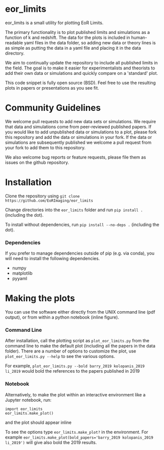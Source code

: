 # eor_limits

eor_limits is a small utility for plotting EoR Limits.

The primary functionality is to plot published limits and simulations as a
function of k and redshift. The data for the plots is included in human-readable
yaml files in the data folder, so adding new data or theory lines is as simple
as putting the data in a yaml file and placing it in the data directory.

We aim to continually update the repository to include all published limits in the field.
The goal is to make it easier for experimentalists and theorists to add their own data or simulations and
quickly compare on a 'standard' plot.

This code snippet is fully open source (BSD). Feel free to use the resulting plots in papers or presentations as you see fit.

# Community Guidelines
We welcome pull requests to add new data sets or simulations. We require that
data and simulations come from peer-reviewed published papers. If you would
like to add unpublished data or simulations to a plot, please fork this
repository and add the data or simulations in your fork. If the data or
simulations are subsequently published we welcome a pull request from your
fork to add them to this repository.

We also welcome bug reports or feature requests, please file them as issues
on the github repository.

# Installation
Clone the repository using
```git clone https://github.com/EoRImaging/eor_limits```

Change directories into the `eor_limits` folder and run ```pip install .``` (including the dot).

To install without dependencies, run `pip install --no-deps .` (including the dot).

### Dependencies
If you prefer to manage dependencies outside of pip (e.g. via conda), you will
need to install the following dependencies.

* numpy
* matplotlib
* pyyaml

# Making the plots

You can use the software either directly from the UNIX command line (pdf output), or from within a python notebook (inline figure).

### Command Line

After installation, call the plotting script as ```plot_eor_limits.py``` from the command line to make the default
plot (including all the papers in the data folder). There are a number of
options to customize the plot, use ```plot_eor_limits.py --help```
to see the various options.

For example, ```plot_eor_limits.py --bold barry_2019 kolopanis_2019 li_2019``` would bold the references to the papers published in 2019


### Notebook

Alternatively, to make the plot within an interactive environment like a
Jupyter notebook, run:
```
import eor_limits
eor_limits.make_plot()
```
and the plot should appear inline

To see the options type ```eor_limits.make_plot?``` in the environment. For example ```eor_limits.make_plot(bold_papers='barry_2019 kolopanis_2019 li_2019')``` will give also bold the 2019 results.
